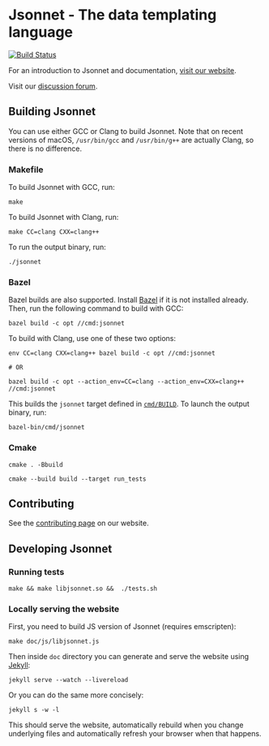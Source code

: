 # Jsonnet - The data templating language

[![Build Status](https://travis-ci.org/google/jsonnet.svg?branch=master)](https://travis-ci.org/google/jsonnet)

For an introduction to Jsonnet and documentation,
[visit our website](http://jsonnet.org).

Visit our [discussion forum](https://groups.google.com/forum/#!forum/jsonnet).

## Building Jsonnet

You can use either GCC or Clang to build Jsonnet. Note that on recent versions
of macOS, `/usr/bin/gcc` and `/usr/bin/g++` are actually Clang, so there is no
difference.

### Makefile

To build Jsonnet with GCC, run:

```
make
```

To build Jsonnet with Clang, run:

```
make CC=clang CXX=clang++
```

To run the output binary, run:

```
./jsonnet
```

### Bazel

Bazel builds are also supported.
Install [Bazel](https://www.bazel.io/versions/master/docs/install.html) if it is
not installed already. Then, run the following command to build with GCC:

```
bazel build -c opt //cmd:jsonnet
```

To build with Clang, use one of these two options:

```
env CC=clang CXX=clang++ bazel build -c opt //cmd:jsonnet

# OR

bazel build -c opt --action_env=CC=clang --action_env=CXX=clang++ //cmd:jsonnet
```

This builds the `jsonnet` target defined in [`cmd/BUILD`](./cmd/BUILD). To
launch the output binary, run:

```
bazel-bin/cmd/jsonnet
```


### Cmake


```
cmake . -Bbuild
```

```
cmake --build build --target run_tests
```

## Contributing

See the [contributing page](http://jsonnet.org/contributing.html) on our website.


## Developing Jsonnet

### Running tests

```
make && make libjsonnet.so &&  ./tests.sh
```


### Locally serving the website

First, you need to build JS version of Jsonnet (requires emscripten):
```
make doc/js/libjsonnet.js
```

Then inside `doc` directory you can generate and serve the website using [Jekyll](https://jekyllrb.com/):
```
jekyll serve --watch --livereload
```
Or you can do the same more concisely:
```
jekyll s -w -l
```

This should serve the website, automatically rebuild when you change underlying files and automatically
refresh your browser when that happens.
